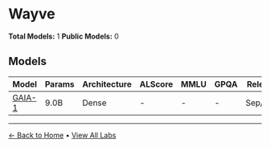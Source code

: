 # Wayve

**Total Models:** 1
**Public Models:** 0

## Models

| Model | Params | Architecture | ALScore | MMLU | GPQA | Released | Status |
|-------|--------|--------------|---------|------|------|----------|--------|
| [GAIA-1](../models/wayve/gaia-1.md) | 9.0B | Dense | - | - | - | Sep/2023 | 🔴 |

---

[← Back to Home](../README.md) • [View All Labs](../labs/)
